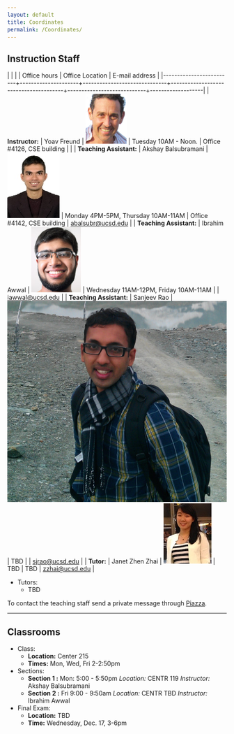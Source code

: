 ```yaml
---
layout: default
title: Coordinates
permalink: /Coordinates/
---
```


## Instruction Staff ##

|                         |                     |                              | Office hours                          | Office Location            | E-mail address    |
|-------------------------+---------------------+------------------------------+---------------------------------------+----------------------------+-------------------|
| **Instructor:**         | Yoav Freund         | ![](/images/2010yoav2.png)   | Tuesday 10AM - Noon.                  | Office #4126, CSE building |                   |
| **Teaching Assistant:** | Akshay Balsubramani | ![](/images/ABportrait2.jpg) | Monday 4PM-5PM, Thursday 10AM-11AM    | Office #4142, CSE building | abalsubr@ucsd.edu |
| **Teaching Assistant:** | Ibrahim Awwal       | ![](/images/ibrahim.jpg)     | Wednesday 11AM-12PM, Friday 10AM-11AM |                            | iawwal@ucsd.edu   |
| **Teaching Assistant:** | Sanjeev Rao       | ![](/images/sjrao.jpg)     | TBD |                            | sjrao@ucsd.edu   |
| **Tutor:**              | Janet Zhen Zhai     | ![](/images/Janet.jpg)       | TBD                                   | TBD                        | zzhai@ucsd.edu    |
* Tutors:
	* TBD

To contact the teaching staff send a private message through [Piazza](https://piazza.com/ucsd/fall2014/cse103/).

-------------------
## Classrooms ##

* Class:
	* **Location:** Center 215
	* **Times:** Mon, Wed, Fri 2-2:50pm
* Sections:
	* **Section 1 :** Mon: 5:00 - 5:50pm *Location:* CENTR 119
        *Instructor:* Akshay Balsubramani
	* **Section 2 :** Fri 9:00 - 9:50am *Location:* CENTR TBD
        *Instructor:* Ibrahim Awwal
* Final Exam:
	* **Location:** TBD
	* **Time:** Wednesday, Dec. 17, 3-6pm
